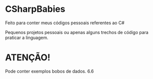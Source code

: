 # CSharpBabies
Feito para conter meus códigos pessoais referentes ao C#

Pequenos projetos pessoais ou apenas alguns trechos de código para praticar a linguagem.

# ATENÇÃO! 
Pode conter exemplos bobos de dados. 6.6 